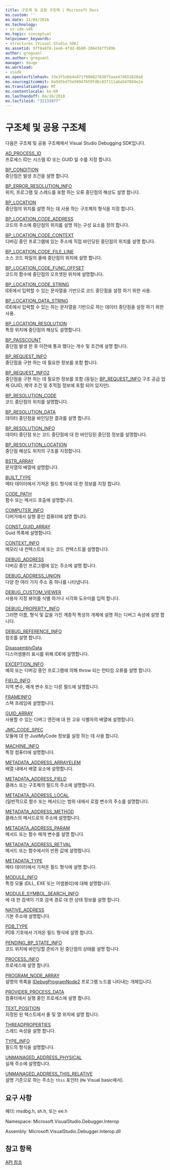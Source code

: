 ```yaml
---
title: 구조체 및 공용 구조체 | Microsoft Docs
ms.custom: ''
ms.date: 11/04/2016
ms.technology:
- vs-ide-sdk
ms.topic: conceptual
helpviewer_keywords:
- structures [Visual Studio SDK]
ms.assetid: 9ff0a8f8-1ee6-4fdd-8b80-206436ff589b
author: gregvanl
ms.author: gregvanl
manager: douge
ms.workload:
- vssdk
ms.openlocfilehash: 33e3f5ebb4e871f98b027638f5aae47d853828a8
ms.sourcegitcommit: 6a9d5bd75e50947659fd6c837111a6a547884e2a
ms.translationtype: MT
ms.contentlocale: ko-KR
ms.lasthandoff: 04/16/2018
ms.locfileid: "31133977"
---
```

# <a name="structures-and-unions"></a>구조체 및 공용 구조체
다음은 구조체 및 공용 구조체에서 Visual Studio Debugging SDK입니다.  
  
 [AD_PROCESS_ID](../../../extensibility/debugger/reference/ad-process-id.md)  
 프로세스 ID는 시스템 ID 또는 GUID 일 수를 지정 합니다.  
  
 [BP_CONDITION](../../../extensibility/debugger/reference/bp-condition.md)  
 중단점은 발생 조건을 설명 합니다.  
  
 [BP_ERROR_RESOLUTION_INFO](../../../extensibility/debugger/reference/bp-error-resolution-info.md)  
 위치, 프로그램 및 스레드를 포함 하는 오류 중단점의 해상도 설명 합니다.  
  
 [BP_LOCATION](../../../extensibility/debugger/reference/bp-location.md)  
 중단점의 위치를 설명 하는 데 사용 하는 구조체의 형식을 지정 합니다.  
  
 [BP_LOCATION_CODE_ADDRESS](../../../extensibility/debugger/reference/bp-location-code-address.md)  
 코드의 주소에 중단점의 위치를 설명 하는 구성 요소를 정의 합니다.  
  
 [BP_LOCATION_CODE_CONTEXT](../../../extensibility/debugger/reference/bp-location-code-context.md)  
 디버깅 중인 프로그램에 있는 주소에 직접 바인딩된 중단점의 위치를 설명 합니다.  
  
 [BP_LOCATION_CODE_FILE_LINE](../../../extensibility/debugger/reference/bp-location-code-file-line.md)  
 소스 코드 파일의 줄에 중단점의 위치에 설명 합니다.  
  
 [BP_LOCATION_CODE_FUNC_OFFSET](../../../extensibility/debugger/reference/bp-location-code-func-offset.md)  
 코드의 함수에 중단점의 오프셋된 위치에 설명합니다.  
  
 [BP_LOCATION_CODE_STRING](../../../extensibility/debugger/reference/bp-location-code-string.md)  
 IDE에서 입력할 수 있는 문자열을 기반으로 코드 중단점을 설정 하기 위한 사용.  
  
 [BP_LOCATION_DATA_STRING](../../../extensibility/debugger/reference/bp-location-data-string.md)  
 IDE에서 입력할 수 있는 하는 문자열을 기반으로 하는 데이터 중단점을 설정 하기 위한 사용.  
  
 [BP_LOCATION_RESOLUTION](../../../extensibility/debugger/reference/bp-location-resolution.md)  
 특정 위치에 중단점의 해상도 설명합니다.  
  
 [BP_PASSCOUNT](../../../extensibility/debugger/reference/bp-passcount.md)  
 중단점 발생 한 후 이전에 통과 했다는 개수 및 조건에 설명 합니다.  
  
 [BP_REQUEST_INFO](../../../extensibility/debugger/reference/bp-request-info.md)  
 중단점을 구현 하는 데 필요한 정보를 포함 합니다.  
  
 [BP_REQUEST_INFO2](../../../extensibility/debugger/reference/bp-request-info2.md)  
 중단점을 구현 하는 데 필요한 정보를 포함 (동일는 [BP_REQUEST_INFO](../../../extensibility/debugger/reference/bp-request-info.md) 구조 공급 업체 GUID, 제약 조건 및 추적점 정보에 포함 되어 있지만).  
  
 [BP_RESOLUTION_CODE](../../../extensibility/debugger/reference/bp-resolution-code.md)  
 코드 중단점의 위치를 설명합니다.  
  
 [BP_RESOLUTION_DATA](../../../extensibility/debugger/reference/bp-resolution-data.md)  
 데이터 중단점을 바인딩한 결과를 설명 합니다.  
  
 [BP_RESOLUTION_INFO](../../../extensibility/debugger/reference/bp-resolution-info.md)  
 데이터 중단점 또는 코드 중단점에 대 한 바인딩된 중단점 정보를 설명합니다.  
  
 [BP_RESOLUTION_LOCATION](../../../extensibility/debugger/reference/bp-resolution-location.md)  
 중단점 해상도 위치의 구조를 지정합니다.  
  
 [BSTR_ARRAY](../../../extensibility/debugger/reference/bstr-array.md)  
 문자열의 배열에 설명합니다.  
  
 [BUILT_TYPE](../../../extensibility/debugger/reference/built-type.md)  
 메타 데이터에서 가져온 필드 형식에 대 한 정보를 지정 합니다.  
  
 [CODE_PATH](../../../extensibility/debugger/reference/code-path.md)  
 함수 또는 메서드 호출에 설명합니다.  
  
 [COMPUTER_INFO](../../../extensibility/debugger/reference/computer-info.md)  
 디버거에서 실행 중인 컴퓨터에 설명 합니다.  
  
 [CONST_GUID_ARRAY](../../../extensibility/debugger/reference/const-guid-array.md)  
 Guid 목록에 설명합니다.  
  
 [CONTEXT_INFO](../../../extensibility/debugger/reference/context-info.md)  
 메모리 내 컨텍스트에 또는 코드 컨텍스트를 설명합니다.  
  
 [DEBUG_ADDRESS](../../../extensibility/debugger/reference/debug-address.md)  
 디버깅 중인 프로그램에 있는 주소에 설명 합니다.  
  
 [DEBUG_ADDRESS_UNION](../../../extensibility/debugger/reference/debug-address-union.md)  
 다양 한 여러 가지 주소 중 하나를 나타냅니다.  
  
 [DEBUG_CUSTOM_VIEWER](../../../extensibility/debugger/reference/debug-custom-viewer.md)  
 사용자 지정 뷰어를 식별 하거나 시각화 도우미를 입력 합니다.  
  
 [DEBUG_PROPERTY_INFO](../../../extensibility/debugger/reference/debug-property-info.md)  
 그러면 이름, 형식 및 값을 가진 계층적 특성의 개체에 설명 하는 디버그 속성에 설명 합니다.  
  
 [DEBUG_REFERENCE_INFO](../../../extensibility/debugger/reference/debug-reference-info.md)  
 참조를 설명 합니다.  
  
 [DisassemblyData](../../../extensibility/debugger/reference/disassemblydata.md)  
 디스어셈블리 표시를 위해 IDE에 설명합니다.  
  
 [EXCEPTION_INFO](../../../extensibility/debugger/reference/exception-info.md)  
 예외 또는 디버깅 중인 프로그램에 의해 throw 되는 런타임 오류를 설명 합니다.  
  
 [FIELD_INFO](../../../extensibility/debugger/reference/field-info.md)  
 지역 변수, 매개 변수 또는 다른 필드에 설명합니다.  
  
 [FRAMEINFO](../../../extensibility/debugger/reference/frameinfo.md)  
 스택 프레임에 설명합니다.  
  
 [GUID_ARRAY](../../../extensibility/debugger/reference/guid-array.md)  
 사용할 수 있는 디버그 엔진에 대 한 고유 식별자의 배열에 설명합니다.  
  
 [JMC_CODE_SPEC](../../../extensibility/debugger/reference/jmc-code-spec.md)  
 모듈에 대 한 JustMyCode 정보를 설정 하는 데 사용 합니다.  
  
 [MACHINE_INFO](../../../extensibility/debugger/reference/machine-info.md)  
 특정 컴퓨터에 설명합니다.  
  
 [METADATA_ADDRESS_ARRAYELEM](../../../extensibility/debugger/reference/metadata-address-arrayelem.md)  
 배열 내에서 배열 요소에 설명합니다.  
  
 [METADATA_ADDRESS_FIELD](../../../extensibility/debugger/reference/metadata-address-field.md)  
 클래스 또는 구조체의 필드의 주소에 설명합니다.  
  
 [METADATA_ADDRESS_LOCAL](../../../extensibility/debugger/reference/metadata-address-local.md)  
 (일반적으로 함수 또는 메서드)는 범위 내에서 로컬 변수의 주소를 설명합니다.  
  
 [METADATA_ADDRESS_METHOD](../../../extensibility/debugger/reference/metadata-address-method.md)  
 클래스의 메서드로의 주소에 설명합니다.  
  
 [METADATA_ADDRESS_PARAM](../../../extensibility/debugger/reference/metadata-address-param.md)  
 메서드 또는 함수 매개 변수를 설명 합니다.  
  
 [METADATA_ADDRESS_RETVAL](../../../extensibility/debugger/reference/metadata-address-retval.md)  
 메서드 또는 함수에서의 반환 값에 설명합니다.  
  
 [METADATA_TYPE](../../../extensibility/debugger/reference/metadata-type.md)  
 메타 데이터에서 가져온 필드 형식에 설명 합니다.  
  
 [MODULE_INFO](../../../extensibility/debugger/reference/module-info.md)  
 특정 모듈 (DLL, EXE 또는 어셈블리)에 대해 설명합니다.  
  
 [MODULE_SYMBOL_SEARCH_INFO](../../../extensibility/debugger/reference/module-symbol-search-info.md)  
 에 대 한 검색이 기호 검색 경로 대 한 상태 정보를 설명 합니다.  
  
 [NATIVE_ADDRESS](../../../extensibility/debugger/reference/native-address.md)  
 기본 주소에 설명합니다.  
  
 [PDB_TYPE](../../../extensibility/debugger/reference/pdb-type.md)  
 PDB 기호에서 가져온 필드 형식에 설명 합니다.  
  
 [PENDING_BP_STATE_INFO](../../../extensibility/debugger/reference/pending-bp-state-info.md)  
 코드 위치에 바인딩할 준비가 된 중단점의 상태를 설명 합니다.  
  
 [PROCESS_INFO](../../../extensibility/debugger/reference/process-info.md)  
 프로세스에 설명 합니다.  
  
 [PROGRAM_NODE_ARRAY](../../../extensibility/debugger/reference/program-node-array.md)  
 설명의 목록을 [IDebugProgramNode2](../../../extensibility/debugger/reference/idebugprogramnode2.md) 프로그램 노드를 나타내는 개체입니다.  
  
 [PROVIDER_PROCESS_DATA](../../../extensibility/debugger/reference/provider-process-data.md)  
 컴퓨터에서 실행 중인 프로세스에 설명 합니다.  
  
 [TEXT_POSITION](../../../extensibility/debugger/reference/text-position.md)  
 지정된 된 텍스트에서 줄 및 열 위치에 설명 합니다.  
  
 [THREADPROPERTIES](../../../extensibility/debugger/reference/threadproperties.md)  
 스레드 속성을 설명 합니다.  
  
 [TYPE_INFO](../../../extensibility/debugger/reference/type-info.md)  
 필드의 형식을 설명합니다.  
  
 [UNMANAGED_ADDRESS_PHYSICAL](../../../extensibility/debugger/reference/unmanaged-address-physical.md)  
 실제 주소에 설명합니다.  
  
 [UNMANAGED_ADDRESS_THIS_RELATIVE](../../../extensibility/debugger/reference/unmanaged-address-this-relative.md)  
 설명 기준으로 하는 주소는 `this` 포인터 (`Me` Visual basic에서).  
  
## <a name="requirements"></a>요구 사항  
 헤더: msdbg.h, sh.h, 또는 ee.h  
  
 Namespace: Microsoft.VisualStudio.Debugger.Interop  
  
 Assembly: Microsoft.VisualStudio.Debugger.Interop.dll  
  
## <a name="see-also"></a>참고 항목  
 [API 참조](../../../extensibility/debugger/reference/api-reference-visual-studio-debugging.md)